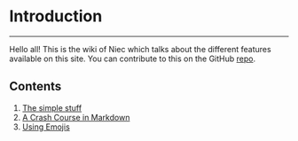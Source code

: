 # Introduction

---

Hello all! This is the wiki of Niec which talks about the different features available on this site. You can contribute to this on the GitHub [repo](https://github.com/tkshnwesper/niec).

## Contents

1. [The simple stuff](/wiki/TheSimpleStuff.md)
2. [A Crash Course in Markdown](/wiki/MarkdownCrashCourse.md)
3. [Using Emojis](/wiki/UsingEmojis.md)